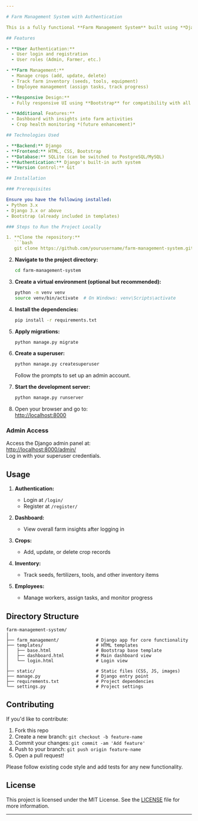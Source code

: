```yaml
---

# Farm Management System with Authentication

This is a fully functional **Farm Management System** built using **Django**. It includes user authentication (login, registration, logout) and features a **responsive design** powered by **Bootstrap**. The system helps farmers efficiently manage farm activities such as crop planning, inventory tracking, and employee supervision.

## Features

- **User Authentication:**
  - User login and registration
  - User roles (Admin, Farmer, etc.)

- **Farm Management:**
  - Manage crops (add, update, delete)
  - Track farm inventory (seeds, tools, equipment)
  - Employee management (assign tasks, track progress)

- **Responsive Design:**
  - Fully responsive UI using **Bootstrap** for compatibility with all devices

- **Additional Features:**
  - Dashboard with insights into farm activities
  - Crop health monitoring *(future enhancement)*

## Technologies Used

- **Backend:** Django
- **Frontend:** HTML, CSS, Bootstrap
- **Database:** SQLite (can be switched to PostgreSQL/MySQL)
- **Authentication:** Django's built-in auth system
- **Version Control:** Git

## Installation

### Prerequisites

Ensure you have the following installed:
- Python 3.x
- Django 3.x or above
- Bootstrap (already included in templates)

### Steps to Run the Project Locally

1. **Clone the repository:**
   ```bash
   git clone https://github.com/yourusername/farm-management-system.git
   ```

2. **Navigate to the project directory:**
   ```bash
   cd farm-management-system
   ```

3. **Create a virtual environment (optional but recommended):**
   ```bash
   python -m venv venv
   source venv/bin/activate  # On Windows: venv\Scripts\activate
   ```

4. **Install the dependencies:**
   ```bash
   pip install -r requirements.txt
   ```

5. **Apply migrations:**
   ```bash
   python manage.py migrate
   ```

6. **Create a superuser:**
   ```bash
   python manage.py createsuperuser
   ```
   Follow the prompts to set up an admin account.

7. **Start the development server:**
   ```bash
   python manage.py runserver
   ```

8. Open your browser and go to:  
   [http://localhost:8000](http://localhost:8000)

### Admin Access

Access the Django admin panel at:  
[http://localhost:8000/admin/](http://localhost:8000/admin/)  
Log in with your superuser credentials.

## Usage

1. **Authentication:**
   - Login at `/login/`
   - Register at `/register/`

2. **Dashboard:**
   - View overall farm insights after logging in

3. **Crops:**
   - Add, update, or delete crop records

4. **Inventory:**
   - Track seeds, fertilizers, tools, and other inventory items

5. **Employees:**
   - Manage workers, assign tasks, and monitor progress

## Directory Structure

```
farm-management-system/
│
├── farm_management/              # Django app for core functionality
├── templates/                    # HTML templates
│   ├── base.html                 # Bootstrap base template
│   ├── dashboard.html            # Main dashboard view
│   └── login.html                # Login view
│
├── static/                       # Static files (CSS, JS, images)
├── manage.py                     # Django entry point
├── requirements.txt              # Project dependencies
└── settings.py                   # Project settings
```

## Contributing

If you'd like to contribute:

1. Fork this repo
2. Create a new branch: `git checkout -b feature-name`
3. Commit your changes: `git commit -am 'Add feature'`
4. Push to your branch: `git push origin feature-name`
5. Open a pull request!

Please follow existing code style and add tests for any new functionality.

## License

This project is licensed under the MIT License. See the [LICENSE](LICENSE) file for more information.

---
```


